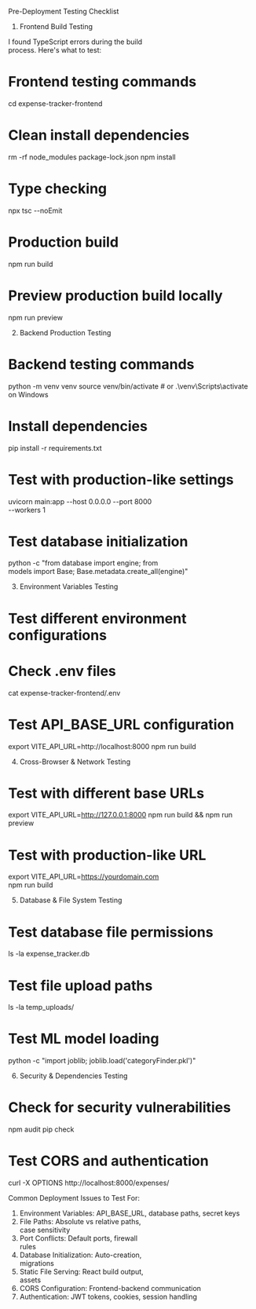  Pre-Deployment Testing Checklist

  1. Frontend Build Testing

  I found TypeScript errors during the build        
  process. Here's what to test:

  # Frontend testing commands
  cd expense-tracker-frontend

  # Clean install dependencies
  rm -rf node_modules package-lock.json
  npm install

  # Type checking
  npx tsc --noEmit

  # Production build
  npm run build

  # Preview production build locally
  npm run preview

  2. Backend Production Testing

  # Backend testing commands
  python -m venv venv
  source venv/bin/activate  # or
  .\venv\Scripts\activate on Windows

  # Install dependencies
  pip install -r requirements.txt

  # Test with production-like settings
  uvicorn main:app --host 0.0.0.0 --port 8000       
  --workers 1

  # Test database initialization
  python -c "from database import engine; from      
  models import Base;
  Base.metadata.create_all(engine)"

  3. Environment Variables Testing

  # Test different environment configurations       
  # Check .env files
  cat expense-tracker-frontend/.env

  # Test API_BASE_URL configuration
  export VITE_API_URL=http://localhost:8000
  npm run build

  4. Cross-Browser & Network Testing

  # Test with different base URLs
  export VITE_API_URL=http://127.0.0.1:8000
  npm run build && npm run preview

  # Test with production-like URL
  export VITE_API_URL=https://yourdomain.com        
  npm run build

  5. Database & File System Testing

  # Test database file permissions
  ls -la expense_tracker.db

  # Test file upload paths
  ls -la temp_uploads/

  # Test ML model loading
  python -c "import joblib;
  joblib.load('categoryFinder.pkl')"

  6. Security & Dependencies Testing

  # Check for security vulnerabilities
  npm audit
  pip check

  # Test CORS and authentication
  curl -X OPTIONS
  http://localhost:8000/expenses/

  Common Deployment Issues to Test For:

  1. Environment Variables: API_BASE_URL,
  database paths, secret keys
  2. File Paths: Absolute vs relative paths,        
  case sensitivity
  3. Port Conflicts: Default ports, firewall        
  rules
  4. Database Initialization: Auto-creation,        
  migrations
  5. Static File Serving: React build output,       
  assets
  6. CORS Configuration: Frontend-backend
  communication
  7. Authentication: JWT tokens, cookies,
  session handling